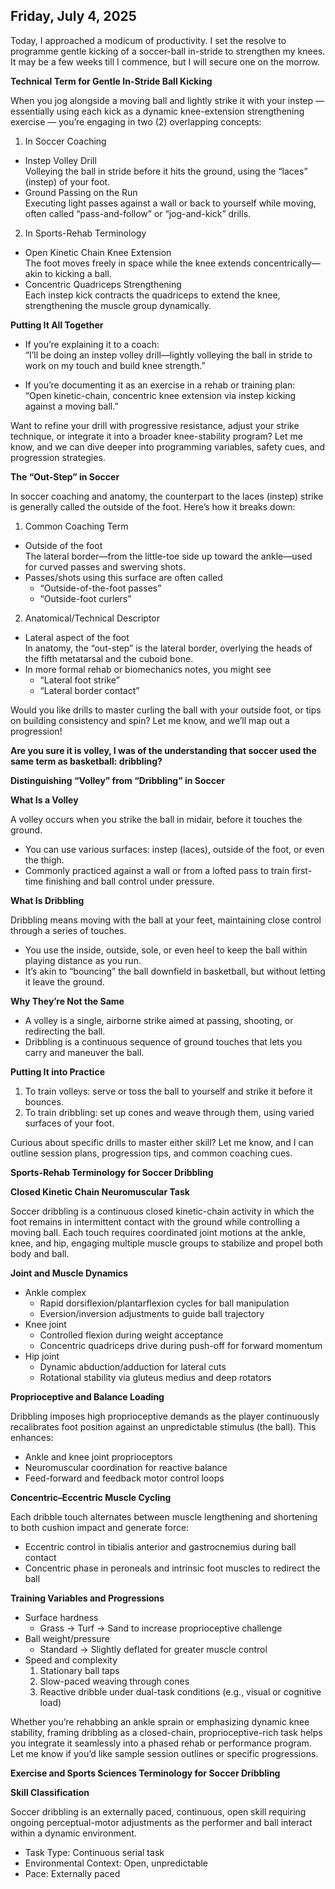 ## Friday, July 4, 2025 ##

Today, I approached a modicum of productivity. I set the resolve to programme gentle kicking of a soccer-ball in-stride to strengthen my knees. It may be a few weeks till I commence, but I will secure one on the morrow.

**Technical Term for Gentle In-Stride Ball Kicking**

When you jog alongside a moving ball and lightly strike it with your instep — essentially using each kick as a dynamic knee-extension strengthening exercise — you’re engaging in two (2) overlapping concepts:

1. In Soccer Coaching
- Instep Volley Drill  
  Volleying the ball in stride before it hits the ground, using the “laces” (instep) of your foot.  
- Ground Passing on the Run  
  Executing light passes against a wall or back to yourself while moving, often called “pass-and-follow” or “jog-and-kick” drills.

2. In Sports-Rehab Terminology
- Open Kinetic Chain Knee Extension  
  The foot moves freely in space while the knee extends concentrically—akin to kicking a ball.  
- Concentric Quadriceps Strengthening  
  Each instep kick contracts the quadriceps to extend the knee, strengthening the muscle group dynamically.

**Putting It All Together**

- If you’re explaining it to a coach:  
  “I’ll be doing an instep volley drill—lightly volleying the ball in stride to work on my touch and build knee strength.”

- If you’re documenting it as an exercise in a rehab or training plan:  
  “Open kinetic-chain, concentric knee extension via instep kicking against a moving ball.”

Want to refine your drill with progressive resistance, adjust your strike technique, or integrate it into a broader knee-stability program? Let me know, and we can dive deeper into programming variables, safety cues, and progression strategies.

**The “Out-Step” in Soccer**

In soccer coaching and anatomy, the counterpart to the laces (instep) strike is generally called the outside of the foot. Here’s how it breaks down:

1. Common Coaching Term
- Outside of the foot  
  The lateral border—from the little-toe side up toward the ankle—used for curved passes and swerving shots.
- Passes/shots using this surface are often called  
  - “Outside-of-the-foot passes”  
  - “Outside-foot curlers”

2. Anatomical/Technical Descriptor
- Lateral aspect of the foot  
  In anatomy, the “out-step” is the lateral border, overlying the heads of the fifth metatarsal and the cuboid bone.
- In more formal rehab or biomechanics notes, you might see  
  - “Lateral foot strike”  
  - “Lateral border contact”

Would you like drills to master curling the ball with your outside foot, or tips on building consistency and spin? Let me know, and we’ll map out a progression!

**Are you sure it is volley, I was of the understanding that soccer used the same term as basketball: dribbling?**

**Distinguishing “Volley” from “Dribbling” in Soccer**

**What Is a Volley**

A volley occurs when you strike the ball in midair, before it touches the ground.  

- You can use various surfaces: instep (laces), outside of the foot, or even the thigh.  
- Commonly practiced against a wall or from a lofted pass to train first-time finishing and ball control under pressure.  

**What Is Dribbling**

Dribbling means moving with the ball at your feet, maintaining close control through a series of touches.  

- You use the inside, outside, sole, or even heel to keep the ball within playing distance as you run.  
- It’s akin to “bouncing” the ball downfield in basketball, but without letting it leave the ground.  

**Why They’re Not the Same**

- A volley is a single, airborne strike aimed at passing, shooting, or redirecting the ball.  
- Dribbling is a continuous sequence of ground touches that lets you carry and maneuver the ball.  

**Putting It into Practice**

1. To train volleys: serve or toss the ball to yourself and strike it before it bounces.  
2. To train dribbling: set up cones and weave through them, using varied surfaces of your foot.  

Curious about specific drills to master either skill? Let me know, and I can outline session plans, progression tips, and common coaching cues.

**Sports-Rehab Terminology for Soccer Dribbling**

**Closed Kinetic Chain Neuromuscular Task**
  
Soccer dribbling is a continuous closed kinetic-chain activity in which the foot remains in intermittent contact with the ground while controlling a moving ball. Each touch requires coordinated joint motions at the ankle, knee, and hip, engaging multiple muscle groups to stabilize and propel both body and ball.

**Joint and Muscle Dynamics**

- Ankle complex  
  - Rapid dorsiflexion/plantarflexion cycles for ball manipulation  
  - Eversion/inversion adjustments to guide ball trajectory  
- Knee joint  
  - Controlled flexion during weight acceptance  
  - Concentric quadriceps drive during push-off for forward momentum  
- Hip joint  
  - Dynamic abduction/adduction for lateral cuts  
  - Rotational stability via gluteus medius and deep rotators  

**Proprioceptive and Balance Loading**

Dribbling imposes high proprioceptive demands as the player continuously recalibrates foot position against an unpredictable stimulus (the ball). This enhances:

- Ankle and knee joint proprioceptors  
- Neuromuscular coordination for reactive balance  
- Feed-forward and feedback motor control loops  

**Concentric–Eccentric Muscle Cycling**

Each dribble touch alternates between muscle lengthening and shortening to both cushion impact and generate force:

- Eccentric control in tibialis anterior and gastrocnemius during ball contact  
- Concentric phase in peroneals and intrinsic foot muscles to redirect the ball  

**Training Variables and Progressions**

- Surface hardness  
  - Grass → Turf → Sand to increase proprioceptive challenge  
- Ball weight/pressure  
  - Standard → Slightly deflated for greater muscle control  
- Speed and complexity  
  1. Stationary ball taps  
  2. Slow-paced weaving through cones  
  3. Reactive dribble under dual-task conditions (e.g., visual or cognitive load)  

Whether you’re rehabbing an ankle sprain or emphasizing dynamic knee stability, framing dribbling as a closed-chain, proprioceptive-rich task helps you integrate it seamlessly into a phased rehab or performance program. Let me know if you’d like sample session outlines or specific progressions.

**Exercise and Sports Sciences Terminology for Soccer Dribbling**

**Skill Classification**

Soccer dribbling is an externally paced, continuous, open skill requiring ongoing perceptual-motor adjustments as the performer and ball interact within a dynamic environment.  

- Task Type: Continuous serial task  
- Environmental Context: Open, unpredictable  
- Pace: Externally paced




